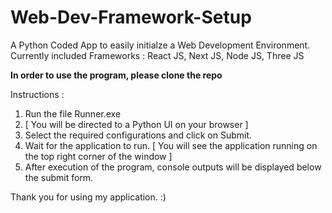 # Web-Dev-Framework-Setup
A Python Coded App to easily initialze a Web Development Environment. Currently included Frameworks : React JS, Next JS, Node JS, Three JS

**In order to use the program, please clone the repo**

Instructions :
1. Run the file Runner.exe
2. [ You will be directed to a Python UI on your browser ] 
3. Select the required configurations and click on Submit.
4. Wait for the application to run. [ You will see the application running on the top right corner of the window ]
5. After execution of the program, console outputs will be displayed below the submit form.

Thank you for using my application. :)
